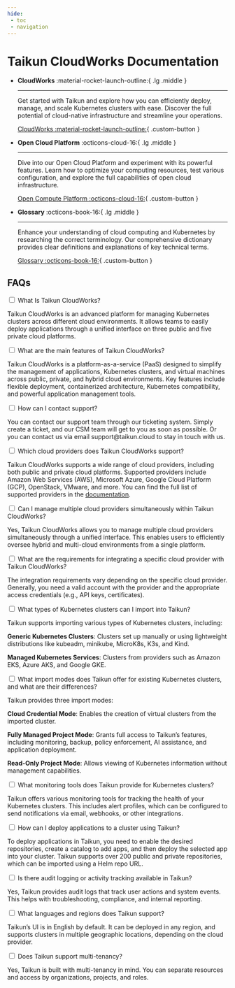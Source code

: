 ```yaml
---
hide:
 - toc
 - navigation
---
```


<div class="parallax"></div>

<h1 class="glow-text">Taikun CloudWorks Documentation</h1>

<div class="grid cards" markdown>

-   __CloudWorks__ :material-rocket-launch-outline:{ .lg .middle }

    ---

    Get started with Taikun and explore how you can efficiently deploy, manage, and scale Kubernetes clusters with ease. Discover the full potential of cloud-native infrastructure and streamline your operations.

    [CloudWorks :material-rocket-launch-outline:](https://docs.taikun.cloud/CloudWorks/Getting_Started/From_Login_to_Production_Cluster/){ .custom-button }

-   __Open Cloud Platform__ :octicons-cloud-16:{ .lg .middle }

    ---

    Dive into our Open Cloud Platform and experiment with its powerful features. Learn how to optimize your computing resources, test various configuration, and explore the full capabilities of open cloud infrastructure.

    [Open Compute Platform :octicons-cloud-16:](https://docs.taikun.cloud/Open_Cloud_Platform/Taikun_OCP-Overview/Automatic_Migration_of_VMs_Upon_Failure_of_Host/){ .custom-button }

-   __Glossary__ :octicons-book-16:{ .lg .middle }

    ---

    Enhance your understanding of cloud computing and Kubernetes by researching the correct terminology. Our comprehensive dictionary provides clear definitions and explanations of key technical terms.

    [Glossary :octicons-book-16:](https://docs.taikun.cloud/Glossary/Glossary/){ .custom-button }

</div>

<div class="faq-container">
  <h2 class="glow-text">FAQs</h2>

  <div class="faq-item">
    <input type="checkbox" id="faq1">
    <label for="faq1" class="faq-question">What Is Taikun CloudWorks?</label>
    <div class="faq-answer">
      <p>Taikun CloudWorks is an advanced platform for managing Kubernetes clusters across different cloud environments. It allows teams to easily deploy applications through a unified interface on three public and five private cloud platforms.</p>
    </div>
  </div>

  <div class="faq-item">
    <input type="checkbox" id="faq2">
    <label for="faq2" class="faq-question">What are the main features of Taikun CloudWorks?</label>
    <div class="faq-answer">
      <p>Taikun CloudWorks is a platform-as-a-service (PaaS) designed to simplify the management of applications, Kubernetes clusters, and virtual machines across public, private, and hybrid cloud environments. Key features include flexible deployment, containerized architecture, Kubernetes compatibility, and powerful application management tools.</p>
    </div>
  </div>

  <div class="faq-item">
    <input type="checkbox" id="faq3">
    <label for="faq3" class="faq-question">How can I contact support?</label>
    <div class="faq-answer">
      <p>You can contact our support team through our ticketing system. Simply create a ticket, and our CSM team will get to you as soon as possible. Or you can contact us via email support@taikun.cloud to stay in touch with us.</p>
    </div>
  </div>

  <div class="faq-item">
    <input type="checkbox" id="faq4">
    <label for="faq4" class="faq-question">Which cloud providers does Taikun CloudWorks support?</label>
    <div class="faq-answer">
      <p>Taikun CloudWorks supports a wide range of cloud providers, including both public and private cloud platforms. Supported providers include Amazon Web Services (AWS), Microsoft Azure, Google Cloud Platform (GCP), OpenStack, VMware, and more. You can find the full list of supported providers in the <a href="https://docs.taikun.cloud/CloudWorks/Supported_Cloud_Providers/All_Cloud_Providers_Overview/" target="_blank" rel="noopener noreferrer" style="text-decoration: underline;">documentation</a>.</p>
    </div>
  </div>

  <div class="faq-item">
    <input type="checkbox" id="faq5">
    <label for="faq5" class="faq-question">Can I manage multiple cloud providers simultaneously within Taikun CloudWorks?</label>
    <div class="faq-answer">
      <p>Yes, Taikun CloudWorks allows you to manage multiple cloud providers simultaneously through a unified interface. This enables users to efficiently oversee hybrid and multi-cloud environments from a single platform.</p>
    </div>
  </div>

  <div class="faq-item">
    <input type="checkbox" id="faq6">
    <label for="faq6" class="faq-question">What are the requirements for integrating a specific cloud provider with Taikun CloudWorks?</label>
    <div class="faq-answer">
      <p>The integration requirements vary depending on the specific cloud provider. Generally, you need a valid account with the provider and the appropriate access credentials (e.g., API keys, certificates).</p>
    </div>
  </div>

  <div class="faq-item">
    <input type="checkbox" id="faq7">
    <label for="faq7" class="faq-question">What types of Kubernetes clusters can I import into Taikun?</label>
    <div class="faq-answer">
      <p>
          Taikun supports importing various types of Kubernetes clusters, including:
      </p>
      <p>
          <b>Generic Kubernetes Clusters</b>: Clusters set up manually or using lightweight distributions like kubeadm, minikube, MicroK8s, K3s, and Kind.
      </p>
      <p>
          <b>Managed Kubernetes Services</b>: Clusters from providers such as Amazon EKS, Azure AKS, and Google GKE.
      </p>
    </div>
  </div>


  <div class="faq-item">
    <input type="checkbox" id="faq8">
    <label for="faq8" class="faq-question">What import modes does Taikun offer for existing Kubernetes clusters, and what are their differences?</label>
    <div class="faq-answer">
      <p>
          Taikun provides three import modes:
      </p>
      <p>
          <b>Cloud Credential Mode</b>: Enables the creation of virtual clusters from the imported cluster.​
      </p>
      <p>
          <b>Fully Managed Project Mode</b>: Grants full access to Taikun’s features, including monitoring, backup, policy enforcement, AI assistance, and application deployment.​
      </p>
      <p>
          <b>Read-Only Project Mode</b>: Allows viewing of Kubernetes information without management capabilities.​
     </p>
    </div>
  </div>

  <div class="faq-item">
    <input type="checkbox" id="faq9">
    <label for="faq9" class="faq-question">What monitoring tools does Taikun provide for Kubernetes clusters?</label>
    <div class="faq-answer">
      <p>Taikun offers various monitoring tools for tracking the health of your Kubernetes clusters. This includes alert profiles, which can be configured to send notifications via email, webhooks, or other integrations.</p>
    </div>
  </div>

  <div class="faq-item">
    <input type="checkbox" id="faq10">
    <label for="faq10" class="faq-question">How can I deploy applications to a cluster using Taikun?</label>
    <div class="faq-answer">
      <p>To deploy applications in Taikun, you need to enable the desired repositories, create a catalog to add apps, and then deploy the selected app into your cluster. Taikun supports over 200 public and private repositories, which can be imported using a Helm repo URL.</p>
    </div>
  </div>

  <div class="faq-item">
    <input type="checkbox" id="faq11">
    <label for="faq11" class="faq-question">Is there audit logging or activity tracking available in Taikun?</label>
    <div class="faq-answer">
      <p>Yes, Taikun provides audit logs that track user actions and system events. This helps with troubleshooting, compliance, and internal reporting.</p>
    </div>
  </div>

  <div class="faq-item">
    <input type="checkbox" id="faq12">
    <label for="faq12" class="faq-question">What languages and regions does Taikun support?</label>
    <div class="faq-answer">
      <p>Taikun’s UI is in English by default. It can be deployed in any region, and supports clusters in multiple geographic locations, depending on the cloud provider.</p>
    </div>
  </div>

  <div class="faq-item">
    <input type="checkbox" id="faq13">
    <label for="faq13" class="faq-question">Does Taikun support multi-tenancy?</label>
    <div class="faq-answer">
      <p>Yes, Taikun is built with multi-tenancy in mind. You can separate resources and access by organizations, projects, and roles.</p>
    </div>
  </div>


</div>
